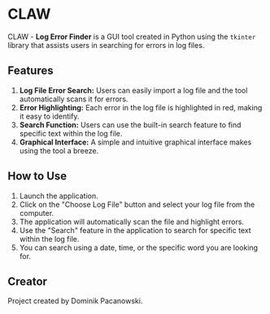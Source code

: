 # CLAW
CLAW - 
**Log Error Finder** is a GUI tool created in Python using the `tkinter` library that assists users in searching for errors in log files.

## Features

1. **Log File Error Search:** Users can easily import a log file and the tool automatically scans it for errors.
2. **Error Highlighting:** Each error in the log file is highlighted in red, making it easy to identify.
3. **Search Function:** Users can use the built-in search feature to find specific text within the log file.
4. **Graphical Interface:** A simple and intuitive graphical interface makes using the tool a breeze.

## How to Use

1. Launch the application.
2. Click on the "Choose Log File" button and select your log file from the computer.
3. The application will automatically scan the file and highlight errors.
4. Use the "Search" feature in the application to search for specific text within the log file.
5. You can search using a date, time, or the specific word you are looking for.

## Creator

Project created by Dominik Pacanowski.
